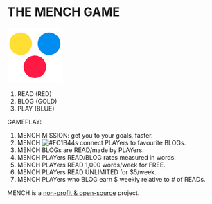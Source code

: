 # THE MENCH GAME

![THE MENCH GAME](/img/mench-v2-128.png)

1. READ (RED)
2. BLOG (GOLD)
3. PLAY (BLUE)

GAMEPLAY:

1. MENCH MISSION: get you to your goals, faster.
2. MENCH ![#FC1B44](READ)s connect PLAYers to favourite BLOGs.
3. MENCH BLOGs are READ/made by PLAYers.
4. MENCH PLAYers READ/BLOG rates measured in words.
5. MENCH PLAYers READ 1,000 words/week for FREE.
6. MENCH PLAYers READ UNLIMITED for $5/week.
7. MENCH PLAYers who BLOG earn $ weekly relative to # of READs.

MENCH is a [non-profit & open-source](https://mench.com/8263) project.
